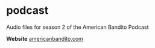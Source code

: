 # podcast

Audio files for season 2 of the American Bandito Podcast

**Website**
[americanbandito.com](http://www.americanbandito.com)